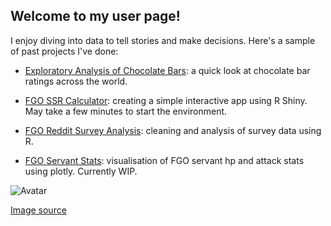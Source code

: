## Welcome to my user page!

I enjoy diving into data to tell stories and make decisions. Here's a sample of past projects I've done:

- [Exploratory Analysis of Chocolate Bars](https://www.kaggle.com/wtbyte/exploratory-analysis-of-chocolate-bars): a quick look at chocolate bar ratings across the world.

- [FGO SSR Calculator](https://wtbyte.shinyapps.io/FGO_SSR_Summon_Calculator/): creating a simple interactive app using R Shiny. May take a few minutes to start the environment.

- [FGO Reddit Survey Analysis](https://wtbyte.github.io/Survey_Results_v3.html): cleaning and analysis of survey data using R.

- [FGO Servant Stats](https://wtbyte.github.io/fgo_servant_stats.html): visualisation of FGO servant hp and attack stats using plotly. Currently WIP.

![Avatar](https://avatars.githubusercontent.com/u/23630294?v=4?s=400)

[Image source](https://www.pixiv.net/en/artworks/4656281)
